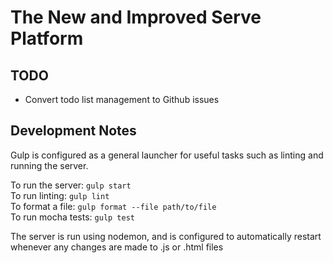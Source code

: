 The New and Improved Serve Platform
===================================

TODO
----
  - Convert todo list management to Github issues

Development Notes
-----------------
Gulp is configured as a general launcher for useful tasks such as linting and
running the server.

To run the server:  `gulp start`  
To run linting:     `gulp lint`  
To format a file:   `gulp format --file path/to/file`  
To run mocha tests: `gulp test`  

The server is run using nodemon, and is configured to automatically restart
whenever any changes are made to .js or .html files
